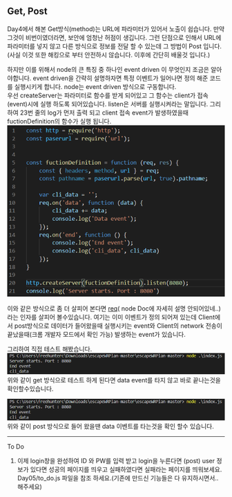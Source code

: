 ﻿## Get, Post 
Day4에서 해본 Get방식(method)는 URL에 파라미터가 있어서 노출이 쉽습니다. 만약 그것이 비번이였더라면, 보안에 엄청난 허점이 생깁니다. 그런 단점으로 인해서 URL에 파라미터를 넣지 않고 다른 방식으로 정보를 전달 할 수 있는데 그 방법이 Post 입니다. (사실 이것 또한 해킹으로 부터 안전하시 않습니다. 이후에 간단히 배울것 입니다.)

하지만 이를 위해서 node의 큰 특징 중 하나인 event driven 이 무엇인지 조금은 알아야합니다. event driven을 간략히 설명하자면 특정 이벤트가 일어나면 정의 해준 코드를 실행시키게 합니다. node는 event driven 방식으로 구동합니다.  
우선 createServer는 파라미터로 함수를 받게 되어있고 그 함수는 client가 접속(event)시에 실행 하도록 되어있습니다. listen은 서버를 실행시켜라는 말입니다.  그리하여 23번 줄의 log가 먼저 출력 되고 client 접속 event가 발생하였을때 fuctionDefinition의 함수가 실행 됩니다. 
![source](./pic/source.PNG)


이와 같은 방식으로 좀 더 살피어 본다면 [req](https://nodejs.org/api/http.html#http_agent_requests)( node Doc에 자세히 설명 안되어있네..)라는 인자를 살피어 볼수있습니다. 
여기는 이미 이벤트가 정의 되어져 있는데 Client에서 post방식으로 데이터가 들어왔을때 실행시키는 event와 Client의 network 전송이 끝났을때(크롬 개발자 모드에서 확인 가능) 발생하는 event가 있습니다. 

그리하여 직접 테스트 해봤습니다.
![get](./pic/get_result.PNG)
위와 같이 get 방식으로 테스트 하게 된다면 data event를 타지 않고 바로 끝나는것을 확인할수있습니다.


![get](./pic/get_result.PNG)
위와 같이 post 방식으로 들어 왔을땐  data 이벤트를 타는것을 확인 할수 있습니다. 


----
To Do 
1. 이제 login창을 완성하여 ID 와 PW를 입력 받고 login을 누른다면 (post)  user 정보가 있다면 성공의 페이지를 띄우고 실패하였다면 실패라는 페이지를 띄워보세요.
Day05/to_do.js 파일을 참조 하세요.(기존에 만드신 기능들은 다 유지하시면서.. 해주세요)

